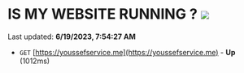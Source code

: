 # IS MY WEBSITE RUNNING ? [![](https://img.shields.io/static/v1?label=Sponsor&message=%E2%9D%A4&logo=GitHub&color=%23fe8e86)](https://github.com/sponsors/<username>)

Last updated: **6/19/2023, 7:54:27 AM**

- `GET` [https://youssefservice.me](https://youssefservice.me) - **Up** (1012ms)
